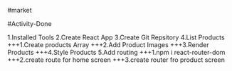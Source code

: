 #market

#Activity-Done

1.Installed Tools
2.Create React App
3.Create Git Repsitory
4.List Products
+++1.Create products Array
+++2.Add Product Images
+++3.Render Products
+++4.Style Products
5.Add routing
+++1.npm i react-router-dom
+++2.create route for home screen
+++3.create router fro product screen

